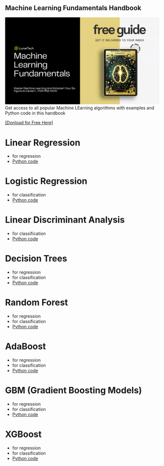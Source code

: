 ## Machine Learning Fundamentals Handbook 
<img src="./Grab The Secrets To A Six-Figure Data Science Career!... FOR FREE (11).png">
Get access to all popular Machine LEarning algorithms with examples and Python code in this handbook

<a href = "https://join.lunartech.ai/machine-learning-fundamentals--3f64f"> [Donload for Free Here] </a>

# Linear Regression 
- for regression
- [Python code](https://github.com/TatevKaren/data-science-popular-algorithms/tree/main/Supervised%20Learning%20Algorithms/Linear%20Regression)

# Logistic Regression 
- for classification
- [Python code](https://github.com/TatevKaren/data-science-popular-algorithms/tree/main/Supervised%20Learning%20Algorithms/Logistic%20Regression)

# Linear Discriminant Analysis 
- for classification 
- [Python code](https://github.com/TatevKaren/data-science-popular-algorithms/tree/main/Supervised%20Learning%20Algorithms/Linear%20Discriminant%20Analysis%20(LDA))

# Decision Trees
- for regression
- for classification 
- [Python code](https://github.com/TatevKaren/data-science-popular-algorithms/tree/main/Supervised%20Learning%20Algorithms/Decision%20Trees)

# Random Forest
- for regression
- for classification 
- [Python code](https://github.com/TatevKaren/data-science-popular-algorithms/tree/main/Supervised%20Learning%20Algorithms/Random%20Forest)

# AdaBoost
- for regression
- for classification 
- [Python code](https://github.com/TatevKaren/data-science-popular-algorithms/tree/main/Supervised%20Learning%20Algorithms/AdaBoost)

# GBM (Gradient Boosting Models)
- for regression
- for classification 
- [Python code](https://github.com/TatevKaren/data-science-popular-algorithms/tree/main/Supervised%20Learning%20Algorithms/GradientBoostingModel)

# XGBoost
- for regression
- for classification
- [Python code](https://github.com/TatevKaren/data-science-popular-algorithms/tree/main/Supervised%20Learning%20Algorithms/XGBoost)
